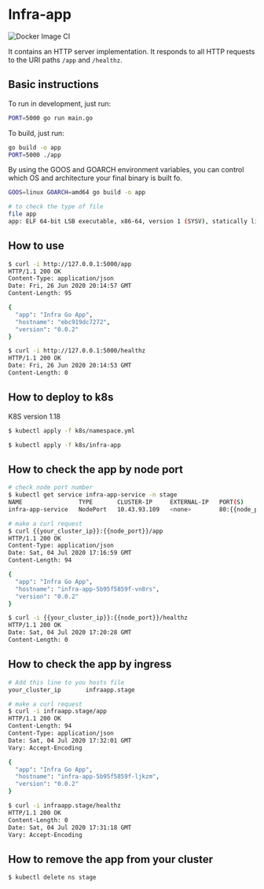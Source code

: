 # Infra-app
![Docker Image CI](https://github.com/apecnascimento/infra-app/workflows/Docker%20Image%20CI/badge.svg?branch=master)

It contains an HTTP server implementation. It responds to all HTTP requests to the URI paths `/app` and `/healthz`.

## Basic instructions

To run in development, just run:

```sh
PORT=5000 go run main.go
```

To build, just run:

```sh
go build -o app
PORT=5000 ./app
```

By using the GOOS and GOARCH environment variables, you can control which OS and architecture your final binary is built fo.

```sh
GOOS=linux GOARCH=amd64 go build -o app

# to check the type of file
file app
app: ELF 64-bit LSB executable, x86-64, version 1 (SYSV), statically linked, Go BuildID=VlCWiOY1myXoArwKJ8-P/gL-oXKeuH4tOr4nCvhNv/6WUnDAZ95hnz49f7CeAV/Lg9OfRg0c1768RSFbAi4, not stripped
```

## How to use

```sh
$ curl -i http://127.0.0.1:5000/app
HTTP/1.1 200 OK
Content-Type: application/json
Date: Fri, 26 Jun 2020 20:14:57 GMT
Content-Length: 95

{
  "app": "Infra Go App",
  "hostname": "ebc919dc7272",
  "version": "0.0.2"
}
```

```sh
$ curl -i http://127.0.0.1:5000/healthz
HTTP/1.1 200 OK
Date: Fri, 26 Jun 2020 20:14:53 GMT
Content-Length: 0
```
## How to deploy to k8s
K8S version 1.18

```sh
$ kubectl apply -f k8s/namespace.yml
```
```sh
$ kubectl apply -f k8s/infra-app
```

## How to check the app by node port
```sh
# check node port number
$ kubectl get service infra-app-service -n stage
NAME                TYPE       CLUSTER-IP     EXTERNAL-IP   PORT(S)        AGE
infra-app-service   NodePort   10.43.93.109   <none>        80:{{node_port}}/TCP   5m23s
```
```sh
# make a curl request
$ curl {{your_cluster_ip}}:{{node_port}}/app
HTTP/1.1 200 OK
Content-Type: application/json
Date: Sat, 04 Jul 2020 17:16:59 GMT
Content-Length: 94

{
  "app": "Infra Go App",
  "hostname": "infra-app-5b95f5859f-vn8rs",
  "version": "0.0.2"
}
```
```sh
$ curl -i {{your_cluster_ip}}:{{node_port}}/healthz
HTTP/1.1 200 OK
Date: Sat, 04 Jul 2020 17:20:28 GMT
Content-Length: 0

```
## How to check the app by ingress
```sh
# Add this line to you hosts file
your_cluster_ip       infraapp.stage
```
```sh
# make a curl request
$ curl -i infraapp.stage/app    
HTTP/1.1 200 OK
Content-Length: 94
Content-Type: application/json
Date: Sat, 04 Jul 2020 17:32:01 GMT
Vary: Accept-Encoding

{
  "app": "Infra Go App",
  "hostname": "infra-app-5b95f5859f-ljkzm",
  "version": "0.0.2"
}
```
```sh
$ curl -i infraapp.stage/healthz 
HTTP/1.1 200 OK
Content-Length: 0
Date: Sat, 04 Jul 2020 17:31:18 GMT
Vary: Accept-Encoding
```

## How to remove the app from your cluster
```sh
$ kubectl delete ns stage
```


